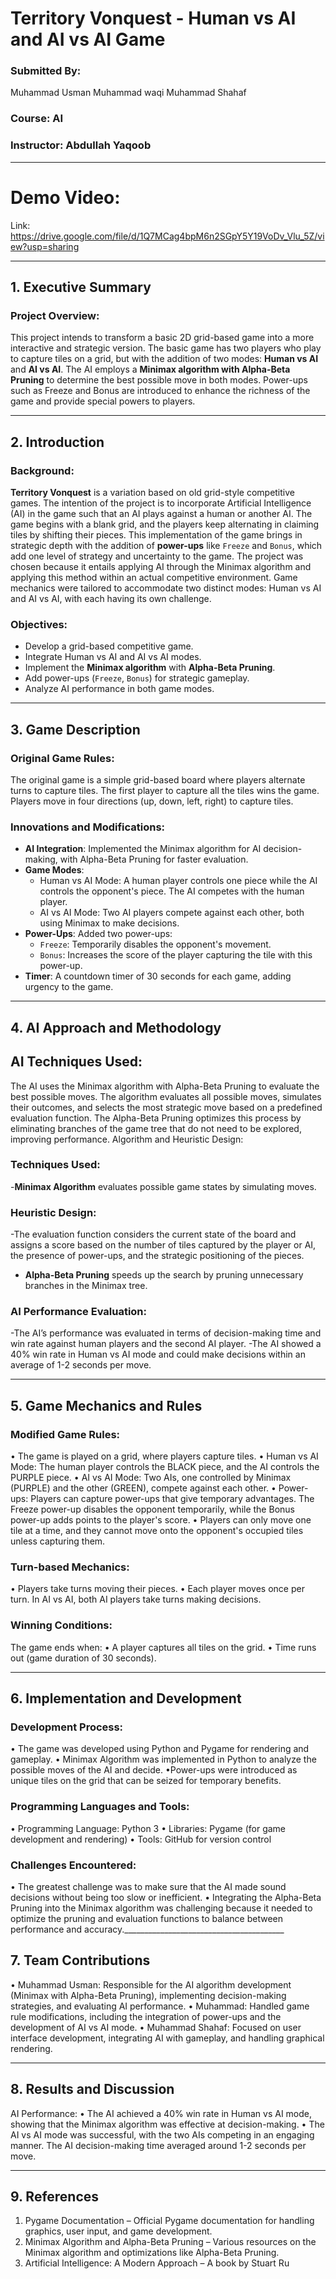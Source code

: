 # Territory Vonquest - Human vs AI and AI vs AI Game

### Submitted By: 
Muhammad Usman
Muhammad waqi
Muhammad Shahaf

### Course: AI
### Instructor: Abdullah Yaqoob

________________________________________
# Demo Video:
Link: https://drive.google.com/file/d/1Q7MCag4bpM6n2SGpY5Y19VoDv_Vlu_5Z/view?usp=sharing
________________________________________
## 1. Executive Summary
### Project Overview:
This project intends to transform a basic 2D grid-based game into a more interactive and strategic version. The basic game has two players who play to capture tiles on a grid, but with the addition of two modes: **Human vs AI** and **AI vs AI**. The AI employs a **Minimax algorithm with Alpha-Beta Pruning** to determine the best possible move in both modes. Power-ups such as Freeze and Bonus are introduced to enhance the richness of the game and provide special powers to players.
________________________________________
## 2. Introduction
### Background:
**Territory Vonquest** is a variation based on old grid-style competitive games. The intention of the project is to incorporate Artificial Intelligence (AI) in the game such that an AI plays against a human or another AI. The game begins with a blank grid, and the players keep alternating in claiming tiles by shifting their pieces. This implementation of the game brings in strategic depth with the addition of **power-ups** like `Freeze` and `Bonus`, which add one level of strategy and uncertainty to the game.
The project was chosen because it entails applying AI through the Minimax algorithm and applying this method within an actual competitive environment. Game mechanics were tailored to accommodate two distinct modes: Human vs AI and AI vs AI, with each having its own challenge.

### Objectives:
- Develop a grid-based competitive game.
- Integrate Human vs AI and AI vs AI modes.
- Implement the **Minimax algorithm** with **Alpha-Beta Pruning**.
- Add power-ups (`Freeze`, `Bonus`) for strategic gameplay.
- Analyze AI performance in both game modes.

________________________________________
## 3. Game Description

### Original Game Rules:
The original game is a simple grid-based board where players alternate turns to capture tiles. The first player to capture all the tiles wins the game. Players move in four directions (up, down, left, right) to capture tiles.

### Innovations and Modifications:
- **AI Integration**: Implemented the Minimax algorithm for AI decision-making, with Alpha-Beta Pruning for faster evaluation.  
- **Game Modes**:  
  - Human vs AI Mode: A human player controls one piece while the AI controls the opponent's piece. The AI competes with the human player.  
  - AI vs AI Mode: Two AI players compete against each other, both using Minimax to make decisions.  
- **Power-Ups**: Added two power-ups:  
  - `Freeze`: Temporarily disables the opponent's movement.  
  - `Bonus`: Increases the score of the player capturing the tile with this power-up.  
- **Timer**: A countdown timer of 30 seconds for each game, adding urgency to the game.

________________________________________
## 4. AI Approach and Methodology
## AI Techniques Used:
The AI uses the Minimax algorithm with Alpha-Beta Pruning to evaluate the best possible moves. The algorithm evaluates all possible moves, simulates their outcomes, and selects the most strategic move based on a predefined evaluation function. The Alpha-Beta Pruning optimizes this process by eliminating branches of the game tree that do not need to be explored, improving performance.
Algorithm and Heuristic Design:
### Techniques Used:
-**Minimax Algorithm** evaluates possible game states by simulating moves.
### Heuristic Design:
  -The evaluation function considers the current state of the board and assigns a score based on the number of tiles captured by the player or AI, the presence of power-ups, and the strategic positioning of the pieces.
- **Alpha-Beta Pruning** speeds up the search by pruning unnecessary branches in the Minimax tree.
### AI Performance Evaluation:
 -The AI’s performance was evaluated in terms of decision-making time and win rate against human players and the second AI player.
 -The AI showed a 40% win rate in Human vs AI mode and could make decisions within an average of 1-2 seconds per move.
________________________________________
## 5. Game Mechanics and Rules
### Modified Game Rules:
•	The game is played on a grid, where players capture tiles.
•	Human vs AI Mode: The human player controls the BLACK piece, and the AI controls the PURPLE piece.
•	AI vs AI Mode: Two AIs, one controlled by Minimax (PURPLE) and the other (GREEN), compete against each other.
•	Power-ups: Players can capture power-ups that give temporary advantages. The Freeze power-up disables the opponent temporarily, while the Bonus power-up adds points to the player's score.
•	Players can only move one tile at a time, and they cannot move onto the opponent's occupied tiles unless capturing them.
### Turn-based Mechanics:
•	Players take turns moving their pieces.
•	Each player moves once per turn. In AI vs AI, both AI players take turns making decisions.
### Winning Conditions:
The game ends when:
•	A player captures all tiles on the grid.
•	Time runs out (game duration of 30 seconds).
________________________________________
## 6. Implementation and Development
### Development Process:
• The game was developed using Python and Pygame for rendering and gameplay.
• Minimax Algorithm was implemented in Python to analyze the possible moves of the AI and decide.
•Power-ups were introduced as unique tiles on the grid that can be seized for temporary benefits.
### Programming Languages and Tools:
•	Programming Language: Python 3
•	Libraries: Pygame (for game development and rendering)
•	Tools: GitHub for version control
### Challenges Encountered:
• The greatest challenge was to make sure that the AI made sound decisions without being too slow or inefficient.
• Integrating the Alpha-Beta Pruning into the Minimax algorithm was challenging because it needed to optimize the pruning and evaluation functions to balance between performance and accuracy.________________________________________
## 7. Team Contributions
•	Muhammad Usman: Responsible for the AI algorithm development (Minimax with Alpha-Beta Pruning), implementing decision-making strategies, and evaluating AI performance.
•	Muhammad: Handled game rule modifications, including the integration of power-ups and the development of AI vs AI mode.
•	Muhammad Shahaf: Focused on user interface development, integrating AI with gameplay, and handling graphical rendering.
________________________________________
## 8. Results and Discussion
AI Performance:
•	The AI achieved a 40% win rate in Human vs AI mode, showing that the Minimax algorithm was effective at decision-making.
•	The AI vs AI mode was successful, with the two AIs competing in an engaging manner. The AI decision-making time averaged around 1-2 seconds per move.
________________________________________
## 9. References
1.	Pygame Documentation – Official Pygame documentation for handling graphics, user input, and game development. 
2.	Minimax Algorithm and Alpha-Beta Pruning – Various resources on the Minimax algorithm and optimizations like Alpha-Beta Pruning. 
3.	Artificial Intelligence: A Modern Approach – A book by Stuart Ru

